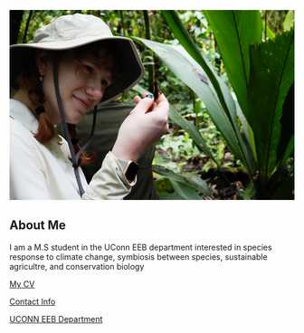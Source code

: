 ![Image of Morgan Reynolds](images/headshot.jpg.png)

## About Me
I am a M.S student in the UConn EEB department interested in species response to climate change, symbiosis between species, sustainable agricultre, and conservation biology

[My CV](PDFs/cv.pdf)

[Contact Info](contact-info.md)

[UCONN EEB Department](https://eeb.uconn.edu/)
